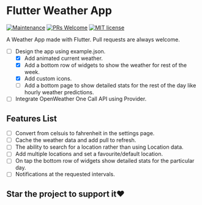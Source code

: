 # Flutter Weather App

[![Maintenance](https://img.shields.io/badge/Maintained%3F-yes-green.svg)](https://GitHub.com/thisis-dc4/Flutter-Weather-App/graphs/commit-activity) [![PRs Welcome](https://img.shields.io/badge/PRs-welcome-brightgreen.svg?style=flat-square)](http://makeapullrequest.com) [![MIT license](https://img.shields.io/badge/License-MIT-blue.svg)](https://lbesson.mit-license.org/)

A Weather App made with Flutter. Pull requests are always welcome.

* [ ] Design the app using example.json.
  * [X] Add animated current weather.
  * [X] Add a bottom row of widgets to show the weather for rest of the week.
  * [X] Add custom icons.
  * [ ] Add a bottom page to show detailed stats for the rest of the day like hourly weather predictions.
* [ ] Integrate OpenWeather One Call API using Provider.

## Features List

* [ ] Convert from celsuis to fahrenheit in the settings page.
* [ ] Cache the weather data and add pull to refresh.
* [ ] The ability to search for a location rather than using Location data.
* [ ] Add multiple locations and set a favourite/default location.
* [ ] On tap the bottom row of widgets show detailed stats for the particular day.
* [ ] Notifications at the requested intervals.

## Star the project to support it❤️
